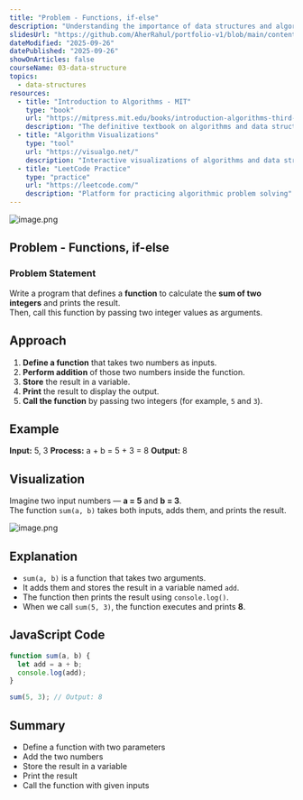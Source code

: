 ```yaml
---
title: "Problem - Functions, if-else"
description: "Understanding the importance of data structures and algorithms in programming. Learn systematic problem-solving approaches, algorithmic thinking, and how DSA impacts software performance and efficiency."
slidesUrl: "https://github.com/AherRahul/portfolio-v1/blob/main/content/articles"
dateModified: "2025-09-26"
datePublished: "2025-09-26"
showOnArticles: false
courseName: 03-data-structure
topics:
  - data-structures
resources:
  - title: "Introduction to Algorithms - MIT"
    type: "book"
    url: "https://mitpress.mit.edu/books/introduction-algorithms-third-edition"
    description: "The definitive textbook on algorithms and data structures"
  - title: "Algorithm Visualizations"
    type: "tool"
    url: "https://visualgo.net/"
    description: "Interactive visualizations of algorithms and data structures"
  - title: "LeetCode Practice"
    type: "practice"
    url: "https://leetcode.com/"
    description: "Platform for practicing algorithmic problem solving"
---
```



![image.png](https://res.cloudinary.com/duojkrgue/image/upload/v1758777256/Portfolio/dsa/Data_Structure_and_algorithms_xibaur.png)

Problem - Functions, if-else
-----------------------------

###  Problem Statement

Write a program that defines a **function** to calculate the **sum of two integers** and prints the result.  
Then, call this function by passing two integer values as arguments.

## Approach

1. **Define a function** that takes two numbers as inputs.  
2. **Perform addition** of those two numbers inside the function.  
3. **Store** the result in a variable.  
4. **Print** the result to display the output.  
5. **Call the function** by passing two integers (for example, `5` and `3`).


## Example

**Input:** 5, 3
**Process:** a + b = 5 + 3 = 8
**Output:** 8

##  Visualization

Imagine two input numbers — **a = 5** and **b = 3**.  
The function `sum(a, b)` takes both inputs, adds them, and prints the result.

![image.png](https://res.cloudinary.com/duojkrgue/image/upload/v1759838765/Portfolio/dsa/images/00/62532d21-3537-440d-ab8e-7c34d8486d88.png)

## Explanation

- `sum(a, b)` is a function that takes two arguments.  
- It adds them and stores the result in a variable named `add`.  
- The function then prints the result using `console.log()`.  
- When we call `sum(5, 3)`, the function executes and prints **8**.


## JavaScript Code

```javascript
function sum(a, b) {
  let add = a + b;
  console.log(add);
}

sum(5, 3); // Output: 8
```
## Summary
- Define a function with two parameters
- Add the two numbers
- Store the result in a variable 
- Print the result 
- Call the function with given inputs
